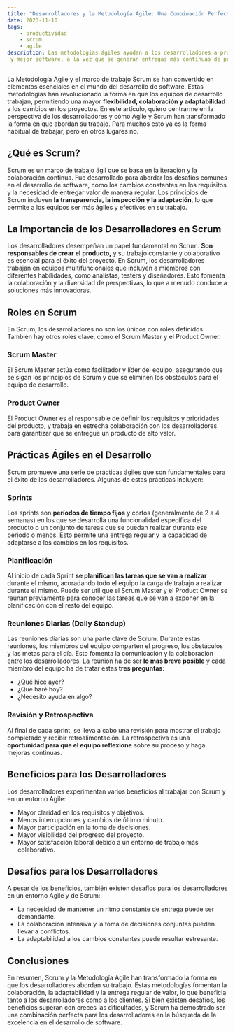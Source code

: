 ```yaml
---
title: "Desarrolladores y la Metodología Agile: Una Combinación Perfecta"
date: 2023-11-10
tags:
    - productividad
    - scrum
    - agile
description: Las metodologías ágiles ayudan a los desarrolladores a producir más
 y mejor software, a la vez que se generan entregas más contínuas de producto.
---
```


La Metodología Agile y el marco de trabajo Scrum se han convertido en elementos esenciales en el mundo del desarrollo de software. Estas metodologías han revolucionado la forma en que los equipos de desarrollo trabajan, permitiendo una mayor **flexibilidad, colaboración y adaptabilidad** a los cambios en los proyectos. En este artículo, quiero centrarme en la perspectiva de los desarrolladores y cómo Agile y Scrum han transformado la forma en que abordan su trabajo. Para muchos esto ya es la forma habitual de trabajar, pero en otros lugares no.

## ¿Qué es Scrum?

Scrum es un marco de trabajo ágil que se basa en la iteración y la colaboración continua. Fue desarrollado para abordar los desafíos comunes en el desarrollo de software, como los cambios constantes en los requisitos y la necesidad de entregar valor de manera regular. Los principios de Scrum incluyen **la transparencia, la inspección y la adaptación**, lo que permite a los equipos ser más ágiles y efectivos en su trabajo.

## La Importancia de los Desarrolladores en Scrum

Los desarrolladores desempeñan un papel fundamental en Scrum. **Son responsables de crear el producto,** y su trabajo constante y colaborativo es esencial para el éxito del proyecto. En Scrum, los desarrolladores trabajan en equipos multifuncionales que incluyen a miembros con diferentes habilidades, como analistas, testers y diseñadores. Esto fomenta la colaboración y la diversidad de perspectivas, lo que a menudo conduce a soluciones más innovadoras.

## Roles en Scrum

En Scrum, los desarrolladores no son los únicos con roles definidos. También hay otros roles clave, como el Scrum Master y el Product Owner. 

### Scrum Master

El Scrum Master actúa como facilitador y líder del equipo, asegurando que se sigan los principios de Scrum y que se eliminen los obstáculos para el equipo de desarrollo. 

### Product Owner

El Product Owner es el responsable de definir los requisitos y prioridades del producto, y trabaja en estrecha colaboración con los desarrolladores para garantizar que se entregue un producto de alto valor.

## Prácticas Ágiles en el Desarrollo

Scrum promueve una serie de prácticas ágiles que son fundamentales para el éxito de los desarrolladores. Algunas de estas prácticas incluyen:

### Sprints

Los sprints son **períodos de tiempo fijos** y cortos (generalmente de 2 a 4 semanas) en los que se desarrolla una funcionalidad específica del producto o un conjunto de tareas que se puedan realizar durante ese periodo o menos. Esto permite una entrega regular y la capacidad de adaptarse a los cambios en los requisitos.

### Planificación

Al inicio de cada Sprint **se planifican las tareas que se van a realizar** durante el mismo, acoradando todo el equipo la carga de trabajo a realizar durante el mismo. Puede ser util que el Scrum Master y el Product Owner se reunan previamente para conocer las tareas que se van a exponer en la planificación con el resto del equipo.

### Reuniones Diarias (Daily Standup)

Las reuniones diarias son una parte clave de Scrum. Durante estas reuniones, los miembros del equipo comparten el progreso, los obstáculos y las metas para el día. Esto fomenta la comunicación y la colaboración entre los desarrolladores. La reunión ha de ser **lo mas breve posible** y cada miembro del equipo ha de tratar estas **tres preguntas**:

- ¿Qué hice ayer?
- ¿Qué haré hoy?
- ¿Necesito ayuda en algo?

### Revisión y Retrospectiva

Al final de cada sprint, se lleva a cabo una revisión para mostrar el trabajo completado y recibir retroalimentación. La retrospectiva es una **oportunidad para que el equipo reflexione** sobre su proceso y haga mejoras continuas.

## Beneficios para los Desarrolladores

Los desarrolladores experimentan varios beneficios al trabajar con Scrum y en un entorno Agile:

- Mayor claridad en los requisitos y objetivos.
- Menos interrupciones y cambios de último minuto.
- Mayor participación en la toma de decisiones.
- Mayor visibilidad del progreso del proyecto.
- Mayor satisfacción laboral debido a un entorno de trabajo más colaborativo.

## Desafíos para los Desarrolladores

A pesar de los beneficios, también existen desafíos para los desarrolladores en un entorno Agile y de Scrum:

- La necesidad de mantener un ritmo constante de entrega puede ser demandante.
- La colaboración intensiva y la toma de decisiones conjuntas pueden llevar a conflictos.
- La adaptabilidad a los cambios constantes puede resultar estresante.

## Conclusiones

En resumen, Scrum y la Metodología Agile han transformado la forma en que los desarrolladores abordan su trabajo. Estas metodologías fomentan la colaboración, la adaptabilidad y la entrega regular de valor, lo que beneficia tanto a los desarrolladores como a los clientes. Si bien existen desafíos, los beneficios superan con creces las dificultades, y Scrum ha demostrado ser una combinación perfecta para los desarrolladores en la búsqueda de la excelencia en el desarrollo de software.
